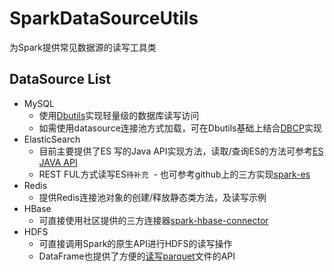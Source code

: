 # SparkDataSourceUtils
为Spark提供常见数据源的读写工具类

## DataSource List
- MySQL
  - 使用[Dbutils](https://commons.apache.org/proper/commons-dbutils/)实现轻量级的数据库读写访问
  - 如需使用datasource连接池方式加载，可在Dbutils基础上结合[DBCP](https://commons.apache.org/proper/commons-dbcp/)实现
- ElasticSearch
  - 目前主要提供了ES 写的Java API实现方法，读取/查询ES的方法可参考[ES JAVA API](https://www.elastic.co/guide/en/elasticsearch/client/java-api/current/java-api.html)
  - REST FUL方式读写ES`待补充`
  - 也可参考github上的三方实现[spark-es](https://github.com/SHSE/spark-es)
- Redis
  - 提供Redis连接池对象的创建/释放静态类方法，及读写示例 
- HBase
  - 可直接使用社区提供的三方连接器[spark-hbase-connector](https://github.com/nerdammer/spark-hbase-connector) 
- HDFS
  - 可直接调用Spark的原生API进行HDFS的读写操作
  - DataFrame也提供了方便的[读写parquet](http://spark.apache.org/docs/latest/sql-programming-guide.html#loading-data-programmatically)文件的API
